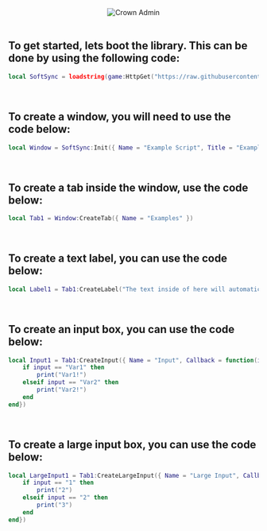 <div align="center"><img src="https://svg-banners.vercel.app/api?type=rainbow&text1=SoftSync&width=800&height=400" alt ="Crown Admin"/></div>
<br>

## To get started, lets boot the library. This can be done by using the following code:

```lua
local SoftSync = loadstring(game:HttpGet("https://raw.githubusercontent.com/02-Dcs/Test/main/Library/SoftSync.luau"))()
```
<br>

## To create a window, you will need to use the code below:

```lua
local Window = SoftSync:Init({ Name = "Example Script", Title = "Example from", Subtitle = "https://github.com/02-Dcs/Useful" })
```
<br>

## To create a tab inside the window, use the code below:

```lua
local Tab1 = Window:CreateTab({ Name = "Examples" })
```
<br>

## To create a text label, you can use the code below:

```lua
local Label1 = Tab1:CreateLabel("The text inside of here will automatically wrap, or if you want to create a new line manually you can use:\nUnderneath the line\n\nOn a seperate line\n\n\nEtc")
```
<br>

## To create an input box, you can use the code below:

```lua
local Input1 = Tab1:CreateInput({ Name = "Input", Callback = function(input) 
    if input == "Var1" then
        print("Var1!")
    elseif input == "Var2" then
        print("Var2!")
    end
end})
```
<br>

## To create a large input box, you can use the code below:

```lua
local LargeInput1 = Tab1:CreateLargeInput({ Name = "Large Input", Callback = function(input) 
    if input == "1" then
        print("2")
    elseif input == "2" then
        print("3")
    end
end})
```